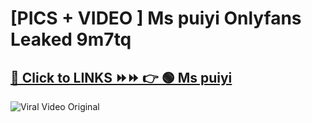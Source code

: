 
 # [PICS + VIDEO ] Ms puiyi Onlyfans Leaked 9m7tq

## <h2><a href="https://clipsfans.com/Ms_puiyi&ref=git">🔗 Click to LINKS ⏩⏩ 👉 🟢 Ms puiyi </a></h2>

<a href="https://clipsfans.com/Ms_puiyi&ref=git" rel="nofollow" data-target="animated-image.originalLink"><img src="https://i.ibb.co.com/xMMVF88/686577567.gif" alt="Viral Video Original" style="max-width: 100%; display: inline-block;" data-target="animated-image.originalImage"></a>

